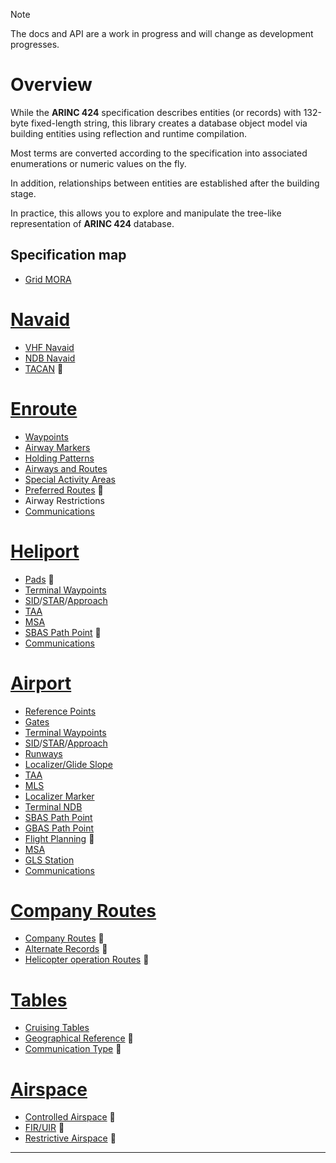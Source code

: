 > [!NOTE]
> The docs and API are a work in progress and will change as development progresses.

# Overview

While the **ARINC 424** specification describes entities (or records) with 132-byte fixed-length string, this library creates a database object model via building entities using reflection and runtime compilation.

Most terms are converted according to the specification into associated enumerations or numeric values ​​on the fly.

In addition, relationships between entities are established after the building stage.

In practice, this allows you to explore and manipulate the tree-like representation of **ARINC 424** database.

## Specification map

- [Grid MORA](api/Arinc424.OffrouteAltitude.yml)

# [Navaid](#tab/navaid)
- [VHF Navaid](api/Arinc424.Navigation.Omnidirectional.yml)
- [NDB Navaid](api/Arinc424.Navigation.Nondirectional.yml)
- [TACAN](api/Arinc424.Navigation.Tactical.yml) 🚧

# [Enroute](#tab/enroute)
- [Waypoints](api/Arinc424.Waypoints.Waypoint.yml)
- [Airway Markers](api/Arinc424.Routing.AirwayMarker.yml)
- [Holding Patterns](api/Arinc424.Routing.HoldingPattern.yml)
- [Airways and Routes](api/Arinc424.Routing.Airway.yml)
- [Special Activity Areas](api/Arinc424.Routing.SpecialActivityArea.yml)
- [Preferred Routes](api/Arinc424.Routing.PreferredRoute.yml) 🚧
- Airway Restrictions
- [Communications](api/Arinc424.Comms.AirwayCommunication.yml)

# [Heliport](#tab/heliport)
- [Pads](api/Arinc424.Ports.Heliport.yml) 🚧
- [Terminal Waypoints](api/Arinc424.Waypoints.TerminalWaypoint.yml)
- [SID](api/Arinc424.Procedures.Departure.yml)/[STAR](api/Arinc424.Procedures.Arrival.yml)/[Approach](api/Arinc424.Procedures.Approach.yml)
- [TAA](api/Arinc424.Ports.ArrivalAltitude.yml)
- [MSA](api/Arinc424.Ports.MinimumAltitude.yml)
- [SBAS Path Point](api/Arinc424.Ports.SatellitePoint.yml) 🚧
- [Communications](api/Arinc424.Comms.PortCommunication.yml)

# [Airport](#tab/airport)
- [Reference Points](api/Arinc424.Ports.Airport.yml)
- [Gates](api/Arinc424.Ports.Gate.yml)
- [Terminal Waypoints](api/Arinc424.Waypoints.TerminalWaypoint.yml)
- [SID](api/Arinc424.Procedures.Departure.yml)/[STAR](api/Arinc424.Procedures.Arrival.yml)/[Approach](api/Arinc424.Procedures.Approach.yml)
- [Runways](api/Arinc424.Ports.Runway.yml)
- [Localizer/Glide Slope](api/Arinc424.Navigation.InstrumentLanding.yml)
- [TAA](api/Arinc424.Ports.ArrivalAltitude.yml)
- [MLS](api/Arinc424.Navigation.MicrowaveLanding.yml)
- [Localizer Marker](api/Arinc424.Navigation.InstrumentMarker.yml)
- [Terminal NDB](api/Arinc424.Navigation.TerminalBeacon.yml)
- [SBAS Path Point](api/Arinc424.Ports.SatellitePoint.yml)
- [GBAS Path Point](api/Arinc424.Ports.GroundPathPoint.yml)
- [Flight Planning](api/Arinc424.Ports.FlightPlan.yml) 🚧
- [MSA](api/Arinc424.Ports.MinimumAltitude.yml)
- [GLS Station](api/Arinc424.Navigation.GlobalLanding.yml)
- [Communications](api/Arinc424.Comms.PortCommunication.yml)

# [Company Routes](#tab/company)
- [Company Routes](api/Arinc424.Routing.CompanyRoute.yml) 🚧
- [Alternate Records](api/Arinc424.Routing.Alternate.yml) 🚧
- [Helicopter operation Routes](api/Arinc424.Routing.HelicopterCompanyRoute.yml) 🚧

# [Tables](#tab/tables)
- [Cruising Tables](api/Arinc424.Tables.CruiseTable.yml)
- [Geographical Reference](api/Arinc424.Tables.GeographicalReference.yml) 🚧
- [Communication Type](api/Arinc424.Tables.CommunicationType.yml) 🚧

# [Airspace](#tab/airspace)
- [Controlled Airspace](api/Arinc424.Airspace.ControlledSpace.yml) 🚧
- [FIR/UIR](api/Arinc424.Airspace.FlightRegion.yml) 🚧
- [Restrictive Airspace](api/Arinc424.Airspace.RestrictiveSpace.yml) 🚧
---
